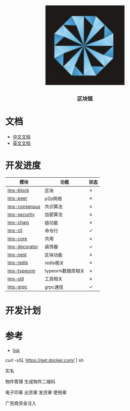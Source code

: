 <h1 align="center">
  <a href="libp2p.io"><img width="250" src="https://github.com/iwe7/nestchain/blob/master/static/logo/logo.png" /></a>
</h1>
<h3 align="center">区块链</h3>

# 文档

- [中文文档](./docs/cn/README.md)
- [英文文档](./docs/en/README.md)

# 开发进度

| 模块                                                  | 功能           | 状态 |
|-----------------------------------------------------|--------------|----|
| [ims-block](./packages/ims-block/README.md)         | 区块           | ✗  |
| [ims-peer](./packages/ims-peer/README.md)           | p2p网络        | ✗  |
| [ims-consensus](./packages/ims-consensus/README.md) | 共识算法         | ✗  |
| [ims-security](./packages/ims-security/README.md)   | 加密算法         | ✗  |
| [ims-chain](./packages/ims-chain/README.md)         | 链功能          | ✗  |
| [ims-cli](./packages/ims-cli/README.md)             | 命令行          | ✓  |
| [ims-core](./packages/ims-core/README.md)           | 共用           | ✗  |
| [ims-decorator](./packages/ims-decorator/README.md) | 装饰器          | ✓  |
| [ims-nest](./packages/ims-nest/README.md)           | 区块功能         | ✗  |
| [ims-redis](./packages/ims-redis/README.md)         | redis相关      | ✗  |
| [ims-typeorm](./packages/ims-typeorm/README.md)     | typeorm数据库相关 | ✗  |
| [ims-util](./packages/ims-util/README.md)           | 工具相关         | ✗  |
| [ims-grpc](./packages/ims-grpc)                     | grpc通信       | ✓  |

# 开发计划


# 参考
- [lisk](https://github.com/LiskHQ/lisk)


curl -sSL https://get.docker.com/ | sh

实名

物件管理
生成物件二维码

电子印章
出货章 发货章 使用章

广告商资金注入
